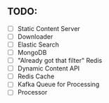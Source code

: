 ## TODO:

- [ ] Static Content Server
- [ ] Downloader
- [ ] Elastic Search
- [ ] MongoDB
- [ ] "Already got that filter" Redis
- [ ] Dynamic Content API
- [ ] Redis Cache
- [ ] Kafka Queue for Processing
- [ ] Processor
